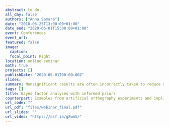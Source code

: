 ```yaml
---
abstract: to do.
all_day: false
authors: ["Anna Samara"]
date: "2018-06-25T13:00:00+01:00"
date_end: "2020-06-01T15:00:00+01:00"
event: Conferences
event_url: 
featured: false
image:
  caption: 
  focal_point: Right
location: online seminar
math: true
projects: []
publishDate: "2020-06-01T00:00:00Z"
slides:
summary: Nonsignificant results are often incorrectly taken to reduce our confidence in the theory that predicted a difference. This is, however, a misinterpretation, as a nonsignificant result may be evidence for the null, evidence against the null, or an artefact of data insensitivity (Dienes, 2008, 2015). One way to overcome this issue is to use Bayesian inference techniques to quantify the evidence of H0 . In this webinar, I hope to illustrate how computing prior-informed BF analyses (following the approach advocated by Dienes, 2008) can be useful for literacy laboratory research, where BF applications have been scarce. I give examples from learning experiments with artificial lexicons investigating (1) children’s ability to extract statistical patterns from input presented under incidental and explicit conditions and (2) the relationship between statistical/explicit learning and literacy acquisition and discuss implications for other areas of literacy research.
tags: []
title: Bayes factor analyses with informed priors
counterpart: Examples from artificial orthography experiments and implications for literacy research.
url_code: ""
url_pdf: "files/webinar_final.pdf"
url_slides: ""
url_video: "https://osf.io/g8wm5/"
---
```

